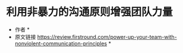 # 利用非暴力的沟通原则增强团队力量
* 作者 *
* 原文链接 https://review.firstround.com/power-up-your-team-with-nonviolent-communication-principles *
